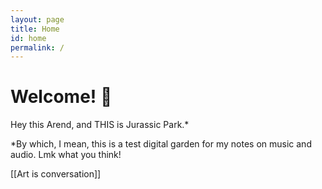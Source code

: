 ```yaml
---
layout: page
title: Home
id: home
permalink: /
---
```


# Welcome! 🌱
Hey this Arend, and THIS is Jurassic Park.*

*By which, I mean, this is a test digital garden for my notes on music and audio. Lmk what you think!

[[Art is conversation]]

<style>
  .wrapper {
    max-width: 46em;
  }
</style>
